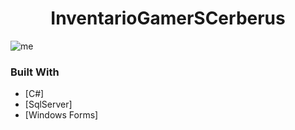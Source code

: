 

<h1 align="center">InventarioGamerSCerberus</h1>

![me](https://user-images.githubusercontent.com/80079884/177011051-cd50c2aa-7b64-4465-b96c-b85a570d0a97.jpg)

### Built With

- [C#]
- [SqlServer]
- [Windows Forms]
